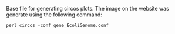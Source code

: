 Base file for generating circos plots. The image on the website was generate using the following command:

```shell script
perl circos -conf gene_EcoliGenome.conf
```